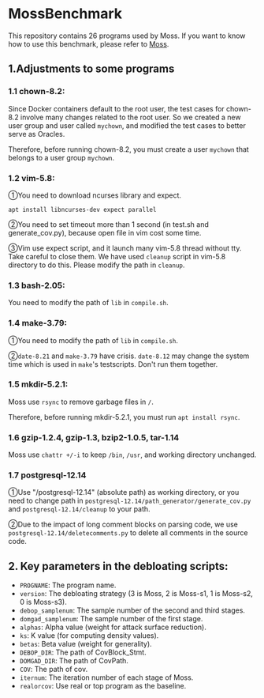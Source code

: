 # MossBenchmark
This repository contains 26 programs used by Moss. If you want to know how to use this benchmark, please refer to [Moss](https://github.com/BaiGeiQiShi/Moss).

## 1.Adjustments to some programs
### 1.1 chown-8.2:
Since Docker containers default to the root user, the test cases for chown-8.2 involve many changes related to the root user. So we created a new user group and user called ```mychown```, and modified the test cases to better serve as Oracles.

Therefore, before running chown-8.2, you must create a user ```mychown``` that belongs to a user group ```mychown```.

### 1.2 vim-5.8: 
①You need to download ncurses library and expect.

`apt install libncurses-dev expect parallel`

②You need to set timeout more than 1 second (in test.sh and generate_cov.py), because open file in vim cost some time.

③Vim use expect script, and it launch many vim-5.8 thread without tty. Take careful to close them. We have used `cleanup` script in vim-5.8 directory to do this. Please modify the path in `cleanup`.

### 1.3 bash-2.05:

You need to modify the path of `lib` in `compile.sh`.

### 1.4 make-3.79:

①You need to modify the path of `lib` in `compile.sh`.

②`date-8.21` and `make-3.79` have crisis. `date-8.12` may change the system time which is used in `make`'s testscripts. Don't run them together.

### 1.5 mkdir-5.2.1:

Moss use `rsync` to remove garbage files in `/`.

Therefore, before running mkdir-5.2.1, you must run `apt install rsync`.
 
### 1.6 gzip-1.2.4, gzip-1.3, bzip2-1.0.5, tar-1.14

Moss use `chattr +/-i` to keep `/bin`, `/usr`, and working directory unchanged.

### 1.7 postgresql-12.14

①Use "/postgresql-12.14" (absolute path) as working directory, or you need to change path in `postgresql-12.14/path_generator/generate_cov.py` and `postgresql-12.14/cleanup` to your path.

②Due to the impact of long comment blocks on parsing code, we use `postgresql-12.14/deletecomments.py` to delete all comments in the source code. 

## 2. Key parameters in the debloating scripts:
- `PROGNAME`: The program name.
- `version`: The debloating strategy (3 is Moss, 2 is Moss-s1, 1 is Moss-s2, 0 is Moss-s3).
- `debop_samplenum`: The sample number of the second and third stages.
- `domgad_samplenum`: The sample number of the first stage.
- `alphas`: Alpha value (weight for attack surface reduction).
- `ks`: K value (for computing density values).
- `betas`: Beta value (weight for generality).
- `DEBOP_DIR`: The path of CovBlock_Stmt.
- `DOMGAD_DIR`: The path of CovPath.
- `COV`: The path of cov.
- `iternum`: The iteration number of each stage of Moss.
- `realorcov`: Use real or top program as the baseline.
